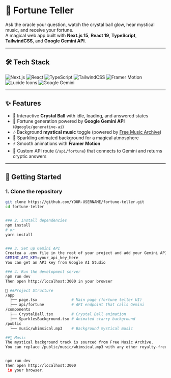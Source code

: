 # 🔮 Fortune Teller

Ask the oracle your question, watch the crystal ball glow, hear mystical music, and receive your fortune.  
A magical web app built with **Next.js 15**, **React 19**, **TypeScript**, **TailwindCSS**, and **Google Gemini API**.  

---

## 🛠 Tech Stack

![Next.js](https://img.shields.io/badge/Next.js-000000?style=for-the-badge&logo=nextdotjs&logoColor=white)
![React](https://img.shields.io/badge/React-61DAFB?style=for-the-badge&logo=react&logoColor=black)
![TypeScript](https://img.shields.io/badge/TypeScript-3178C6?style=for-the-badge&logo=typescript&logoColor=white)
![TailwindCSS](https://img.shields.io/badge/TailwindCSS-38B2AC?style=for-the-badge&logo=tailwindcss&logoColor=white)
![Framer Motion](https://img.shields.io/badge/Framer%20Motion-0055FF?style=for-the-badge&logo=framer&logoColor=white)
![Lucide Icons](https://img.shields.io/badge/Lucide%20Icons-8B5CF6?style=for-the-badge&logo=lucide&logoColor=white)
![Google Gemini](https://img.shields.io/badge/Gemini%20API-4285F4?style=for-the-badge&logo=google&logoColor=white)

---

## ✨ Features
- 🔮 Interactive **Crystal Ball** with idle, loading, and answered states  
- 🤖 Fortune generation powered by **Google Gemini API** (`@google/generative-ai`)  
- 🎶 Background **mystical music** toggle (powered by [Free Music Archive](https://freemusicarchive.org/))  
- 🌌 Sparkling animated background for a magical atmosphere  
- ⚡ Smooth animations with **Framer Motion**  
- 🧙 Custom API route (`/api/fortune`) that connects to Gemini and returns cryptic answers  

---


## 🚀 Getting Started

### 1. Clone the repository
```bash
git clone https://github.com/YOUR-USERNAME/fortune-teller.git
cd fortune-teller


### 2. Install dependencies
npm install
# or
yarn install


### 3. Set up Gemini API
Createa a .env file in the root of your project and add your Gemini API key:
GEMINI_API_KEY=your_api_key_here
You can get an API key from Google AI Studio

### 4. Run the development server
npm run dev
Then open http://localhost:3000 in your browser

📂 ##Project Structure
/app
  ├── page.tsx               # Main page (fortune teller UI)
  ├── api/fortune            # API endpoint that calls Gemini
/components
  ├── CrystalBall.tsx        # Crystal Ball animation
  ├── SparklesBackground.tsx # Animated starry background
/public
  └── music/whimsical.mp3    # Background mystical music

##🎵 Music
The mystical background track is sourced from Free Music Archive. 
You can replace /public/music/whimsical.mp3 with any other royalty-free track of your choice.


npm run dev
Then open http://localhost:3000
 in your browser.
